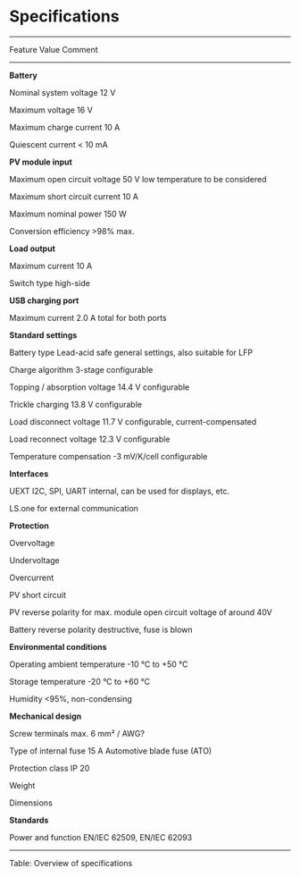 # Specifications

--------------------------------------------------------------------------------------------
Feature                         Value                   Comment
------------------------------  ----------------------- ------------------------------------
**Battery**

Nominal system voltage          12 V

Maximum voltage                 16 V

Maximum charge current          10 A

Quiescent current               < 10 mA

**PV module input**

Maximum open circuit voltage    50 V                    low temperature to be considered

Maximum short circuit current   10 A

Maximum nominal power           150 W

Conversion efficiency           >98% max.

**Load output**

Maximum current                 10 A

Switch type                     high-side

**USB charging port**

Maximum current                 2.0 A                   total for both ports

**Standard settings**

Battery type                    Lead-acid               safe general settings, also
                                                        suitable for LFP

Charge algorithm                3-stage                 configurable

Topping / absorption voltage    14.4 V                  configurable

Trickle charging                13.8 V                  configurable

Load disconnect voltage         11.7 V                  configurable, current-compensated

Load reconnect voltage          12.3 V                  configurable

Temperature compensation        -3 mV/K/cell            configurable

**Interfaces**

UEXT                            I2C, SPI, UART          internal, can be used for
                                                        displays, etc.

LS.one                                                  for external communication

**Protection**

Overvoltage

Undervoltage

Overcurrent

PV short circuit

PV reverse polarity                                     for max. module open circuit
                                                        voltage of around 40V

Battery reverse polarity                                destructive, fuse is blown

**Environmental conditions**

Operating ambient temperature   -10 °C to +50 °C

Storage temperature             -20 °C to +60 °C

Humidity                        <95%, non-condensing

**Mechanical design**

Screw terminals                 max. 6 mm² / AWG?

Type of internal fuse           15 A                    Automotive blade fuse (ATO)

Protection class                IP 20

Weight

Dimensions

**Standards**

Power and function              EN/IEC 62509,
                                EN/IEC 62093
------------------------------  ----------------------- ------------------------------------

Table: Overview of specifications
